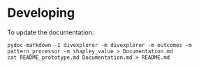 # Developing

To update the documentation: 

    pydoc-markdown -I divexplorer -m divexplorer -m outcomes -m pattern_processor -m shapley_value > Documentation.md
    cat README_prototype.md Documentation.md > README.md
